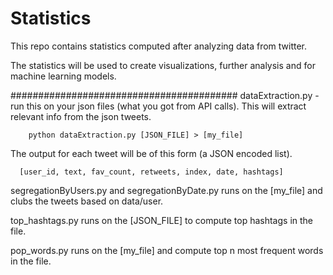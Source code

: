 Statistics
==========

This repo contains statistics computed after analyzing data from twitter. 

The statistics will be used to create visualizations, further analysis and for machine learning models. 

#########################################
dataExtraction.py - run this on your json files (what you got from API calls). This will extract relevant info from the json tweets.

        python dataExtraction.py [JSON_FILE] > [my_file]

The output for each tweet will be of this form (a JSON encoded list). 

      [user_id, text, fav_count, retweets, index, date, hashtags]
      
      
segregationByUsers.py and segregationByDate.py runs on the [my_file] and clubs the tweets based on data/user. 

top_hashtags.py runs on the [JSON_FILE] to compute top hashtags in the file. 

pop_words.py runs on the [my_file] and compute top n most frequent words in the file. 





      
    


